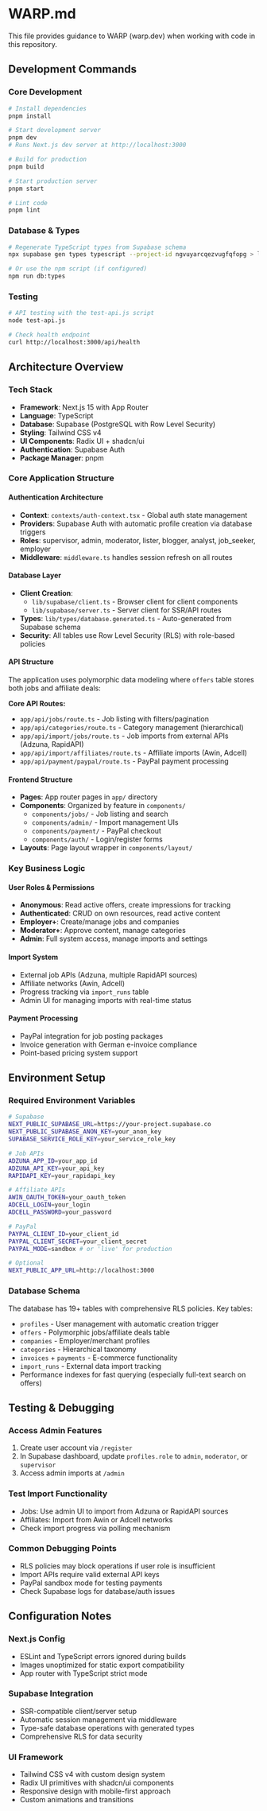 # WARP.md

This file provides guidance to WARP (warp.dev) when working with code in this repository.

## Development Commands

### Core Development
```bash
# Install dependencies
pnpm install

# Start development server
pnpm dev
# Runs Next.js dev server at http://localhost:3000

# Build for production
pnpm build

# Start production server
pnpm start

# Lint code
pnpm lint
```

### Database & Types
```bash
# Regenerate TypeScript types from Supabase schema
npx supabase gen types typescript --project-id ngvuyarcqezvugfqfopg > lib/types/database.generated.ts

# Or use the npm script (if configured)
npm run db:types
```

### Testing
```bash
# API testing with the test-api.js script
node test-api.js

# Check health endpoint
curl http://localhost:3000/api/health
```

## Architecture Overview

### Tech Stack
- **Framework**: Next.js 15 with App Router
- **Language**: TypeScript
- **Database**: Supabase (PostgreSQL with Row Level Security)
- **Styling**: Tailwind CSS v4
- **UI Components**: Radix UI + shadcn/ui
- **Authentication**: Supabase Auth
- **Package Manager**: pnpm

### Core Application Structure

#### Authentication Architecture
- **Context**: `contexts/auth-context.tsx` - Global auth state management
- **Providers**: Supabase Auth with automatic profile creation via database triggers
- **Roles**: supervisor, admin, moderator, lister, blogger, analyst, job_seeker, employer
- **Middleware**: `middleware.ts` handles session refresh on all routes

#### Database Layer
- **Client Creation**: 
  - `lib/supabase/client.ts` - Browser client for client components
  - `lib/supabase/server.ts` - Server client for SSR/API routes
- **Types**: `lib/types/database.generated.ts` - Auto-generated from Supabase schema
- **Security**: All tables use Row Level Security (RLS) with role-based policies

#### API Structure
The application uses polymorphic data modeling where `offers` table stores both jobs and affiliate deals:

**Core API Routes:**
- `app/api/jobs/route.ts` - Job listing with filters/pagination
- `app/api/categories/route.ts` - Category management (hierarchical)
- `app/api/import/jobs/route.ts` - Job imports from external APIs (Adzuna, RapidAPI)
- `app/api/import/affiliates/route.ts` - Affiliate imports (Awin, Adcell)
- `app/api/payment/paypal/route.ts` - PayPal payment processing

#### Frontend Structure
- **Pages**: App router pages in `app/` directory
- **Components**: Organized by feature in `components/`
  - `components/jobs/` - Job listing and search
  - `components/admin/` - Import management UIs
  - `components/payment/` - PayPal checkout
  - `components/auth/` - Login/register forms
- **Layouts**: Page layout wrapper in `components/layout/`

### Key Business Logic

#### User Roles & Permissions
- **Anonymous**: Read active offers, create impressions for tracking
- **Authenticated**: CRUD on own resources, read active content
- **Employer+**: Create/manage jobs and companies
- **Moderator+**: Approve content, manage categories
- **Admin**: Full system access, manage imports and settings

#### Import System
- External job APIs (Adzuna, multiple RapidAPI sources)
- Affiliate networks (Awin, Adcell)
- Progress tracking via `import_runs` table
- Admin UI for managing imports with real-time status

#### Payment Processing
- PayPal integration for job posting packages
- Invoice generation with German e-invoice compliance
- Point-based pricing system support

## Environment Setup

### Required Environment Variables
```bash
# Supabase
NEXT_PUBLIC_SUPABASE_URL=https://your-project.supabase.co
NEXT_PUBLIC_SUPABASE_ANON_KEY=your_anon_key
SUPABASE_SERVICE_ROLE_KEY=your_service_role_key

# Job APIs
ADZUNA_APP_ID=your_app_id
ADZUNA_API_KEY=your_api_key
RAPIDAPI_KEY=your_rapidapi_key

# Affiliate APIs
AWIN_OAUTH_TOKEN=your_oauth_token
ADCELL_LOGIN=your_login
ADCELL_PASSWORD=your_password

# PayPal
PAYPAL_CLIENT_ID=your_client_id
PAYPAL_CLIENT_SECRET=your_client_secret
PAYPAL_MODE=sandbox # or 'live' for production

# Optional
NEXT_PUBLIC_APP_URL=http://localhost:3000
```

### Database Schema
The database has 19+ tables with comprehensive RLS policies. Key tables:
- `profiles` - User management with automatic creation trigger
- `offers` - Polymorphic jobs/affiliate deals table
- `companies` - Employer/merchant profiles
- `categories` - Hierarchical taxonomy
- `invoices` + `payments` - E-commerce functionality
- `import_runs` - External data import tracking
- Performance indexes for fast querying (especially full-text search on offers)

## Testing & Debugging

### Access Admin Features
1. Create user account via `/register`
2. In Supabase dashboard, update `profiles.role` to `admin`, `moderator`, or `supervisor`
3. Access admin imports at `/admin`

### Test Import Functionality
- Jobs: Use admin UI to import from Adzuna or RapidAPI sources
- Affiliates: Import from Awin or Adcell networks
- Check import progress via polling mechanism

### Common Debugging Points
- RLS policies may block operations if user role is insufficient
- Import APIs require valid external API keys
- PayPal sandbox mode for testing payments
- Check Supabase logs for database/auth issues

## Configuration Notes

### Next.js Config
- ESLint and TypeScript errors ignored during builds
- Images unoptimized for static export compatibility
- App router with TypeScript strict mode

### Supabase Integration
- SSR-compatible client/server setup
- Automatic session management via middleware
- Type-safe database operations with generated types
- Comprehensive RLS for data security

### UI Framework
- Tailwind CSS v4 with custom design system
- Radix UI primitives with shadcn/ui components
- Responsive design with mobile-first approach
- Custom animations and transitions